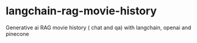 # langchain-rag-movie-history
Generative ai RAG movie history ( chat and qa) with langchain, openai and pinecone
